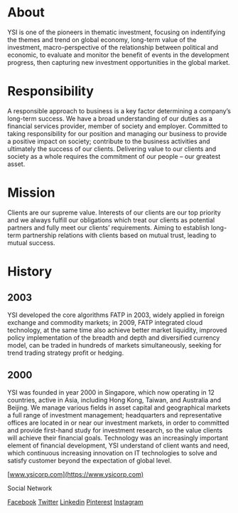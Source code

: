 # About

YSI is one of the pioneers in thematic investment, focusing on indentifying the themes and trend on global economy, long-term value of the investment, macro-perspective of the relationship between political and economic, to evaluate and monitor the benefit of events in the development progress, then capturing new investment opportunities in the global market.

# Responsibility

A responsible approach to business is a key factor determining a company’s long-term success. We have a broad understanding of our duties as a financial services provider, member of society and employer. Committed to taking responsibility for our position and managing our business to provide a positive impact on society; contribute to the business activities and ultimately the success of our clients. Delivering value to our clients and society as a whole requires the commitment of our people – our greatest asset.

# Mission

Clients are our supreme value. Interests of our clients are our top priority and we always fulfill our obligations which treat our clients as potential partners and fully meet our clients’ requirements. Aiming to establish long-term partnership relations with clients based on mutual trust, leading to mutual success.

# History

## 2003

YSI developed the core algorithms FATP in 2003, widely applied in foreign exchange and commodity markets; in 2009, FATP integrated cloud technology, at the same time also achieve better market liquidity, improved policy implementation of the breadth and depth and diversified currency model, can be traded in hundreds of markets simultaneously, seeking for trend trading strategy profit or hedging.

## 2000

YSI was founded in year 2000 in Singapore, which now operating in 12 countries, active in Asia, including Hong Kong, Taiwan, and Australia and Beijing. We manage various fields in asset capital and geographical markets a full range of investment management; headquarters and representative offices are located in or near our investment markets, in order to committed and provide first-hand study for investment research, so the value clients will achieve their financial goals. Technology was an increasingly important element of financial development, YSI understand of client wants and need, which continuous increasing innovation on IT technologies to solve and satisfy customer beyond the expectation of global level.

[www.ysicorp.com](https://www.ysicorp.com)

Social Network

[Facebook](https://www.facebook.com/ysicorp)
[Twitter](https://twitter.com/YSICorp)
[Linkedin](https://www.linkedin.com/company/ysicorp)
[Pinterest](https://www.pinterest.com/ysicorp)
[Instagram](https://www.instagram.com/ysicorporation)
